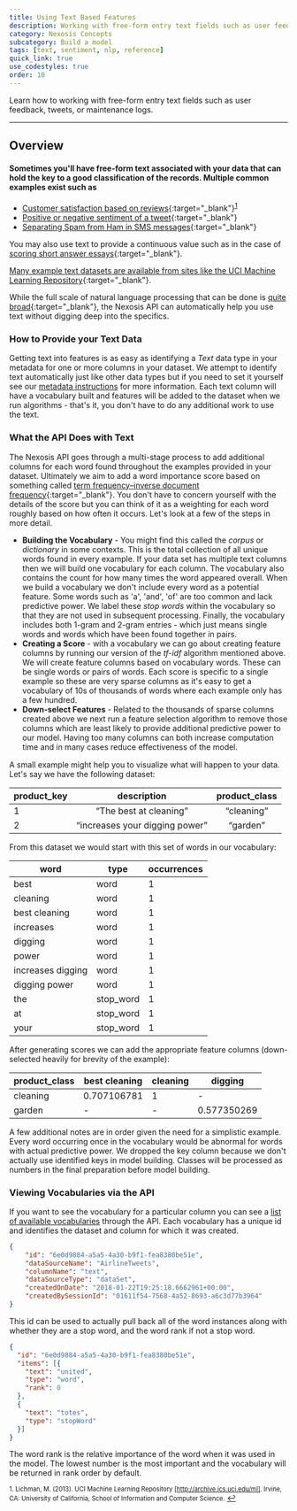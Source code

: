 ```yaml
---
title: Using Text Based Features
description: Working with free-form entry text fields such as user feedback, tweets, or maintenance logs
category: Nexosis Concepts
subcategory: Build a model
tags: [text, sentiment, nlp, reference]
quick_link: true
use_codestyles: true
order: 10
---
```

Learn how to working with free-form entry text fields such as user feedback, tweets, or maintenance logs.

------

## Overview

#### Sometimes you'll have free-form text associated with your data that can hold the key to a good classification of the records. Multiple common examples exist such as

- [Customer satisfaction based on reviews](https://archive.ics.uci.edu/ml/datasets/Amazon+Commerce+reviews+set){:target="_blank"}<sup name="a1">[1](#f1)</sup>
- [Positive or negative sentiment of a tweet](https://www.kaggle.com/c/twitter-airlines-sentiment-analysis){:target="_blank"}
- [Separating Spam from Ham in SMS messages](https://www.kaggle.com/uciml/sms-spam-collection-dataset){:target="_blank"}

You may also use text to provide a continuous value such as in the case of [scoring short answer essays](https://www.kaggle.com/c/asap-aes){:target="_blank"}.

[Many example text datasets are available from sites like the UCI Machine Learning Repository](https://archive.ics.uci.edu/ml/datasets.html?area=&att=&format=&numAtt=&numIns=&sort=nameUp&task=&type=text&view=table){:target="_blank"}.

While the full scale of natural language processing that can be done is [quite broad](https://en.wikipedia.org/wiki/Natural-language_processing){:target="_blank"}, the Nexosis API can automatically help you use text without digging deep into the specifics.

### How to Provide your Text Data
Getting text into features is as easy as identifying a *Text* data type in your metadata for one or more columns in your dataset. We attempt to identify text automatically just like other data types but if you need to set it yourself see our [metadata instructions](http://docs.nexosis.com/guides/column-metadata) for more information. Each text column will have a vocabulary built and features will be added to the dataset when we run algorithms - that's it, you don't have to do any additional work to use the text. 

### What the API Does with Text
The Nexosis API goes through a multi-stage process to add additional columns for each word found throughout the examples provided in your dataset. Ultimately we aim to add a word importance score based on something called [term frequency–inverse document frequency](https://en.wikipedia.org/wiki/Tf%E2%80%93idf){:target="_blank"}. You don't have to concern yourself with the details of the score but you can think of it as a weighting for each word roughly based on how often it occurs. Let's look at a few of the steps in more detail.

- **Building the Vocabulary** - You might find this called the *corpus* or *dictionary* in some contexts. This is the total collection of all unique words found in every example. If your data set has multiple text columns then we will build one vocabulary for each column. The vocabulary also contains the count for how many times the word appeared overall. When we build a vocabulary we don't include every word as a potential feature. Some words such as 'a', 'and', 'of' are too common and lack predictive power. We label these *stop words* within the vocabulary so that they are not used in subsequent processing. Finally, the vocabulary includes both 1-gram and 2-gram entries - which just means single words and words which have been found together in pairs. 
- **Creating a Score** - with a vocabulary we can go about creating feature columns by running our version of the *tf-idf* algorithm mentioned above. We will create feature columns based on vocabulary words. These can be single words or pairs of words. Each score is specific to a single example so these are very sparse columns as it's easy to get a vocabulary of 10s of thousands of words where each example only has a few hundred.
- **Down-select Features** - Related to the thousands of sparse columns created above we next run a feature selection algorithm to remove those columns which are least likely to provide additional predictive power to our model. Having too many columns can both increase computation time and in many cases reduce effectiveness of the model.

<div style="margin:15px 0;">A small example might help you to visualize what will happen to your data. Let's say we have the following dataset:</div>

<table class="table table-striped">
  <thead>
    <tr>
      <th style="text-align: left">product_key</th>
      <th style="text-align: center">description</th>
      <th style="text-align: center">product_class</th>
    </tr>
  </thead>
  <tbody>
    <tr>
      <td style="text-align: left">1</td>
      <td style="text-align: center">“The best at cleaning”</td>
      <td style="text-align: center">“cleaning”</td>
    </tr>
    <tr>
      <td style="text-align: left">2</td>
      <td style="text-align: center">“increases your digging power”</td>
      <td style="text-align: center">“garden”</td>
    </tr>
  </tbody>
</table>

<div style="margin:15px 0;">From this dataset we would start with this set of words in our vocabulary:</div>

<table class="table table-striped">
  <thead>
    <tr>
      <th>word</th>
      <th>type</th>
      <th>occurrences</th>
    </tr>
  </thead>
  <tbody>
    <tr>
      <td>best</td>
      <td>word</td>
      <td>1</td>
    </tr>
    <tr>
      <td>cleaning</td>
      <td>word</td>
      <td>1</td>
    </tr>
    <tr>
      <td>best cleaning</td>
      <td>word</td>
      <td>1</td>
    </tr>
    <tr>
      <td>increases</td>
      <td>word</td>
      <td>1</td>
    </tr>
    <tr>
      <td>digging</td>
      <td>word</td>
      <td>1</td>
    </tr>
    <tr>
      <td>power</td>
      <td>word</td>
      <td>1</td>
    </tr>
    <tr>
      <td>increases digging</td>
      <td>word</td>
      <td>1</td>
    </tr>
    <tr>
      <td>digging power</td>
      <td>word</td>
      <td>1</td>
    </tr>
    <tr>
      <td>the</td>
      <td>stop_word</td>
      <td>1</td>
    </tr>
    <tr>
      <td>at</td>
      <td>stop_word</td>
      <td>1</td>
    </tr>
    <tr>
      <td>your</td>
      <td>stop_word</td>
      <td>1</td>
    </tr>
  </tbody>
</table>

<div style="margin:15px 0;">After generating scores we can add the appropriate feature columns (down-selected heavily for brevity of the example):</div>

<table class="table table-striped">
  <thead>
    <tr>
      <th>product_class</th>
      <th>best cleaning</th>
      <th>cleaning</th>
      <th>digging</th>
    </tr>
  </thead>
  <tbody>
    <tr>
      <td>cleaning</td>
      <td>0.707106781</td>
      <td>1</td>
      <td>-</td>
    </tr>
    <tr>
      <td>garden</td>
      <td>-</td>
      <td>-</td>
      <td>0.577350269</td>
    </tr>
  </tbody>
</table>

<div style="margin-top:15px;">A few additional notes are in order given the need for a simplistic example. Every word occurring once in the vocabulary would be abnormal for words with actual predictive power. We dropped the key column because we don't actually use identified keys in model building. Classes will be processed as numbers in the final preparation before model building.</div>

### Viewing Vocabularies via the API
If you want to see the vocabulary for a particular column you can see a [list of available vocabularies](https://developers.nexosis.com/docs/services/98847a3fbbe64f73aa959d3cededb3af/operations/5a67315badf47c095051206d) through the API. Each vocabulary has a unique id and identifies the dataset and column for which it was created. 

``` json
{
    "id": "6e0d9884-a5a5-4a30-b9f1-fea8380be51e",
    "dataSourceName": "AirlineTweets",
    "columnName": "text",
    "dataSourceType": "dataSet",
    "createdOnDate": "2018-01-22T19:25:18.6662961+00:00",
    "createdBySessionId": "01611f54-7568-4a52-8693-a6c3d77b3964"
}
```
This id can be used to actually pull back all of the word instances along with whether they are a stop word, and the word rank if not a stop word.

``` json
{
  "id": "6e0d9884-a5a5-4a30-b9f1-fea8380be51e",
  "items": [{
    "text": "united",
    "type": "word",
    "rank": 0
  },
  {
    "text": "totes",
    "type": "stopWord"
  }]
}
```
The word rank is the relative importance of the word when it was used in the model. The lowest number is the most important and the vocabulary will be returned in rank order by default.

<span id="f1" style="font-size:.8em">1. Lichman, M. (2013). UCI Machine Learning Repository [http://archive.ics.uci.edu/ml]. Irvine, CA: University of California, School of Information and Computer Science.</span> [↩](#a1)